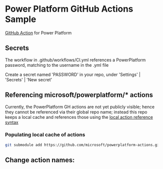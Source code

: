 # Power Platform GitHub Actions Sample

[GitHub Action](https://help.github.com/en/actions) for Power Platform

## Secrets

The workflow in .github/workflows/CI.yml references a PowerPlatform password, matching to the username in the .yml file

Create a secret named 'PASSWORD' in your repo, under 'Settings' | 'Secrets' | 'New secret'

## Referencing microsoft/powerplatform/* actions

Currently, the PowerPlatform GH actions are not yet publicly visible; hence they cannot be referenced via their global
repo name; instead this repo keeps a local cache and references those using the [local action reference syntax](https://docs.github.com/en/actions/reference/workflow-syntax-for-github-actions#example-using-action-in-the-same-repository-as-the-workflow)

### Populating local cache of actions

```bash
git submodule add https://github.com/microsoft/powerplatform-actions.git .github/pp-actions
```

## Change action names:

